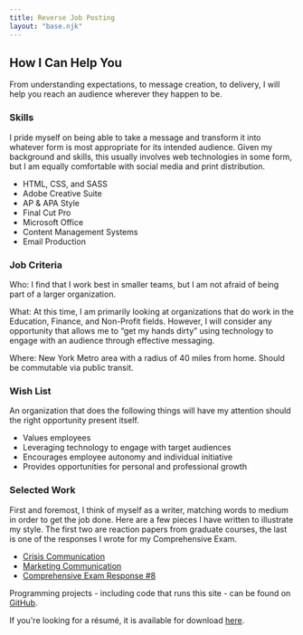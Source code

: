 ```yaml
---
title: Reverse Job Posting
layout: "base.njk"
---
```


  <h2>How I Can Help You</h2>
  <div class="skills">
    <p>From understanding expectations, to message creation, to delivery, I will help you reach an audience wherever they happen to be.</p> 
  <h3>Skills</h3>
  <p>I pride myself on being able to take a message and transform it into whatever form is most appropriate for its intended audience. Given my background and skills, this usually involves web technologies in some form, but I am equally comfortable with social media and print distribution.
  </p>
  <ul>
    <li>HTML&#44; CSS&#44; and SASS</li>
    <li>Adobe Creative Suite</li>
    <li>AP &amp; APA Style</li>
    <li>Final Cut Pro</li>
    <li>Microsoft Office</li>
    <li>Content Management Systems</li>
    <li>Email Production</li>
  </ul>
  </div>
  <div class="criteria">
  <h3>Job Criteria</h3>
  <p><span id="who">Who:</span><span> I find that I work best in smaller teams, but I am not afraid of being part of a larger organization.</span>
  </p>
  <p><span id="what">What:</span><span> At this time, I am primarily looking at organizations that do work in the Education, Finance, and Non-Profit fields. However, I will consider any opportunity that allows me to &#8220;get my hands dirty&#8221; using technology to engage with an audience through effective messaging.</span>
  </p>
  <p><span id="where">Where:</span><span> New York Metro area with a radius of 40 miles from home. Should be commutable via public transit.</span>
  </p>
  <h3 id="requirements">Wish List</h3>
  <p>An organization that does the following things will have my attention should the right opportunity present itself.</p>
  <ul>
    <li>Values employees</li>
    <li>Leveraging technology to engage with target audiences</li>
    <li>Encourages employee autonomy and individual initiative</li>
    <li>Provides opportunities for personal and professional growth</li>
  </ul>
  </div>
  <div class="work">
  <h3>Selected Work</h3>
  <p>First and foremost, I think of myself as a writer, matching words to medium in order to get the job done. Here are a few pieces I have written to illustrate my style. The first two are reaction papers from graduate courses, the last is one of the responses I wrote for my Comprehensive Exam.</p>
  <ul>
    <li><a href="../media/crisis-communication.pdf" download>Crisis Communication</a></li>
    <li><a href="../media/marketing-communication.pdf" download>Marketing Communication</a></li>
    <li><a href="../media/exam-response.pdf" download>Comprehensive Exam Response #8</a></li>
  </ul> 
<p>Programming projects - including code that runs this site - can be found on <a href="https://github.com/chrisfinazzo">GitHub</a>.</p>

<p>If you're looking for a r&#233;sum&#233;, it is available for download <a href="../media/christopher-m-finazzo-resume.pdf" download>here</a>.</p>
</div>

